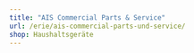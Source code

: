 ```yaml
---
title: "AIS Commercial Parts & Service"
url: /erie/ais-commercial-parts-und-service/
shop: Haushaltsgeräte
---
```


